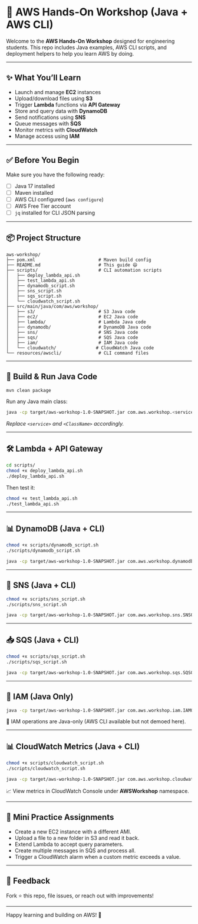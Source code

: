 # 🧠 AWS Hands-On Workshop (Java + AWS CLI)

Welcome to the **AWS Hands-On Workshop** designed for engineering students. This repo includes Java examples, AWS CLI scripts, and deployment helpers to help you learn AWS by doing.

---

## ✨ What You’ll Learn
- Launch and manage **EC2** instances
- Upload/download files using **S3**
- Trigger **Lambda** functions via **API Gateway**
- Store and query data with **DynamoDB**
- Send notifications using **SNS**
- Queue messages with **SQS**
- Monitor metrics with **CloudWatch**
- Manage access using **IAM**

---

## ✅ Before You Begin
Make sure you have the following ready:
- [ ] Java 17 installed
- [ ] Maven installed
- [ ] AWS CLI configured (`aws configure`)
- [ ] AWS Free Tier account
- [ ] `jq` installed for CLI JSON parsing

---

## 📦 Project Structure
```
aws-workshop/
├── pom.xml                        # Maven build config
├── README.md                      # This guide 😄
├── scripts/                       # CLI automation scripts
│   ├── deploy_lambda_api.sh
│   ├── test_lambda_api.sh
│   ├── dynamodb_script.sh
│   ├── sns_script.sh
│   ├── sqs_script.sh
│   └── cloudwatch_script.sh
├── src/main/java/com/aws/workshop/
│   ├── s3/                        # S3 Java code
│   ├── ec2/                       # EC2 Java code
│   ├── lambda/                    # Lambda Java code
│   ├── dynamodb/                  # DynamoDB Java code
│   ├── sns/                       # SNS Java code
│   ├── sqs/                       # SQS Java code
│   ├── iam/                       # IAM Java code
│   └── cloudwatch/               # CloudWatch Java code
└── resources/awscli/              # CLI command files
```

---

## 🚀 Build & Run Java Code
```bash
mvn clean package
```
Run any Java main class:
```bash
java -cp target/aws-workshop-1.0-SNAPSHOT.jar com.aws.workshop.<service>.<ClassName>
```
_Replace `<service>` and `<ClassName>` accordingly._

---

## 🛠 Lambda + API Gateway
```bash
cd scripts/
chmod +x deploy_lambda_api.sh
./deploy_lambda_api.sh
```
Then test it:
```bash
chmod +x test_lambda_api.sh
./test_lambda_api.sh
```

---

## 📊 DynamoDB (Java + CLI)
```bash
chmod +x scripts/dynamodb_script.sh
./scripts/dynamodb_script.sh

java -cp target/aws-workshop-1.0-SNAPSHOT.jar com.aws.workshop.dynamodb.DynamoDBOperations
```

---

## 📣 SNS (Java + CLI)
```bash
chmod +x scripts/sns_script.sh
./scripts/sns_script.sh

java -cp target/aws-workshop-1.0-SNAPSHOT.jar com.aws.workshop.sns.SNSOperations
```

---

## 📥 SQS (Java + CLI)
```bash
chmod +x scripts/sqs_script.sh
./scripts/sqs_script.sh

java -cp target/aws-workshop-1.0-SNAPSHOT.jar com.aws.workshop.sqs.SQSOperations
```

---

## 🔐 IAM (Java Only)
```bash
java -cp target/aws-workshop-1.0-SNAPSHOT.jar com.aws.workshop.iam.IAMOperations
```
📌 IAM operations are Java-only (AWS CLI available but not demoed here).

---

## 📊 CloudWatch Metrics (Java + CLI)
```bash
chmod +x scripts/cloudwatch_script.sh
./scripts/cloudwatch_script.sh

java -cp target/aws-workshop-1.0-SNAPSHOT.jar com.aws.workshop.cloudwatch.CloudWatchOperations
```
📈 View metrics in CloudWatch Console under **AWSWorkshop** namespace.

---

## 🧪 Mini Practice Assignments
- Create a new EC2 instance with a different AMI.
- Upload a file to a new folder in S3 and read it back.
- Extend Lambda to accept query parameters.
- Create multiple messages in SQS and process all.
- Trigger a CloudWatch alarm when a custom metric exceeds a value.

---

## 🙌 Feedback
Fork ⭐ this repo, file issues, or reach out with improvements!

---

Happy learning and building on AWS! 🚀
